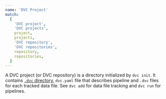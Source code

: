 ```yaml
---
name: 'DVC Project'
match:
  [
    'DVC project',
    'DVC projects',
    project,
    projects,
    'DVC repository',
    'DVC repositories',
    repository,
    repositories,
  ]
---
```


A DVC project (or DVC repository) is a directory initialized by `dvc init`. It
contains [`.dvc` directory](/doc/user-guide/project-structure/internal-files),
`dvc.yaml` file that describes <abbr>pipeline</abbr> and `.dvc` files for each
tracked data file. See `dvc add` for data file tracking and `dvc run` for
pipelines.


